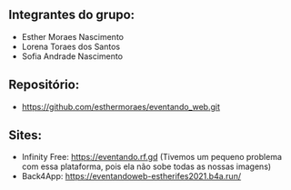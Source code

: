 ## Integrantes do grupo:
* Esther Moraes Nascimento
* Lorena Toraes dos Santos
* Sofia Andrade Nascimento

## Repositório:
* https://github.com/esthermoraes/eventando_web.git

## Sites:
* Infinity Free: https://eventando.rf.gd (Tivemos um pequeno problema com essa plataforma, pois ela não sobe todas as nossas imagens)
* Back4App: https://eventandoweb-estherifes2021.b4a.run/ 
